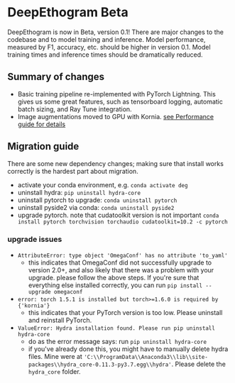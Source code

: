 # DeepEthogram Beta

DeepEthogram is now in Beta, version 0.1! There are major changes to the codebase and to model training and inference. 
Model performance, measured by F1, accuracy, etc. should be higher in version 0.1. Model training times and inference 
times should be dramatically reduced. 

## Summary of changes
* Basic training pipeline re-implemented with PyTorch Lightning. This gives us some great features, such as tensorboard 
logging, automatic batch sizing, and Ray Tune integration. 
* Image augmentations moved to GPU with Kornia. [see Performance guide for details](performance.md)

## Migration guide

There are some new dependency changes; making sure that install works correctly is the hardest part about migration. 

* activate your conda environment, e.g. `conda activate deg`
* uninstall hydra: `pip uninstall hydra-core`
* uninstall pytorch to upgrade: `conda uninstall pytorch`
* uninstall pyside2 via conda: `conda uninstall pyside2`
* upgrade pytorch. note that cudatoolkit version is not important `conda install pytorch torchvision torchaudio cudatoolkit=10.2 -c pytorch`

### upgrade issues
* `AttributeError: type object 'OmegaConf' has no attribute 'to_yaml'`
  * this indicates that OmegaConf did not successfully upgrade to version 2.0+, and also likely that there was a problem
  with your upgrade. please follow the above steps. If you're sure that everything else installed correctly, you can run
  `pip install --upgrade omegaconf`
* `error: torch 1.5.1 is installed but torch>=1.6.0 is required by {'kornia'}`
  * this indicates that your PyTorch version is too low. Please uninstall and reinstall PyTorch. 
* `ValueError: Hydra installation found. Please run pip uninstall hydra-core`
  * do as the error message says: run `pip uninstall hydra-core`
  * if you've already done this, you might have to manually delete hydra files. Mine were at 
  `'C:\\ProgramData\\Anaconda3\\lib\\site-packages\\hydra_core-0.11.3-py3.7.egg\\hydra'`. Please delete the `hydra_core` folder.
